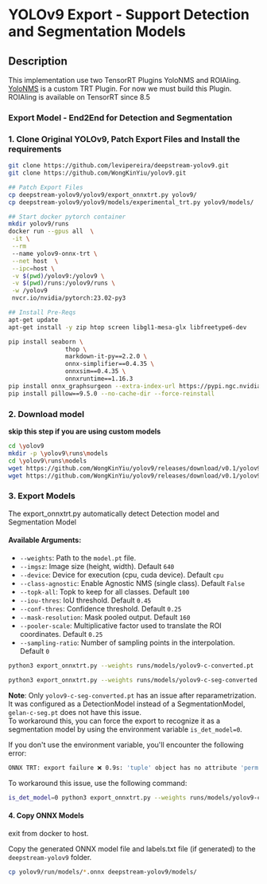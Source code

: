 # YOLOv9 Export - Support Detection and Segmentation Models


## Description
This implementation use two TensorRT Plugins YoloNMS and ROIAling.<br>
[YoloNMS](https://github.com/levipereira/TensorRT/tree/release/8.6/plugin/yoloNMSPlugin) is a custom TRT Plugin. For now we must build this Plugin.<br>
ROIAling is available on TensorRT since 8.5

### Export Model - End2End for Detection and Segmentation

### 1. Clone Original YOLOv9, Patch Export Files and Install the requirements

```bash
git clone https://github.com/levipereira/deepstream-yolov9.git
git clone https://github.com/WongKinYiu/yolov9.git

## Patch Export Files
cp deepstream-yolov9/yolov9/export_onnxtrt.py yolov9/
cp deepstream-yolov9/yolov9/models/experimental_trt.py yolov9/models/

## Start docker pytorch container
mkdir yolov9/runs
docker run --gpus all  \
 -it \
 --rm
 --name yolov9-onnx-trt \
 --net host  \
 --ipc=host \
 -v $(pwd)/yolov9:/yolov9 \
 -v $(pwd)/runs:/yolov9/runs \
 -w /yolov9
 nvcr.io/nvidia/pytorch:23.02-py3

## Install Pre-Reqs 
apt-get update 
apt-get install -y zip htop screen libgl1-mesa-glx libfreetype6-dev

pip install seaborn \
                thop \
                markdown-it-py==2.2.0 \
                onnx-simplifier==0.4.35 \
                onnxsim==0.4.35 \
                onnxruntime==1.16.3                
pip install onnx_graphsurgeon --extra-index-url https://pypi.ngc.nvidia.com 
pip install pillow==9.5.0 --no-cache-dir --force-reinstall
```

### 2. Download model
**skip this step if you are using custom models**

```bash
cd \yolov9
mkdir -p \yolov9\runs\models
cd \yolov9\runs\models
wget https://github.com/WongKinYiu/yolov9/releases/download/v0.1/yolov9-c-seg-converted.pt
wget https://github.com/WongKinYiu/yolov9/releases/download/v0.1/yolov9-c-converted.pt

```

### 3. Export Models <br>

The export_onnxtrt.py automatically detect Detection model and Segmentation Model

#### Available Arguments:

- `--weights`: Path to the `model.pt` file.
- `--imgsz`: Image size (height, width). Default `640`
- `--device`: Device for execution (cpu, cuda device). Default `cpu`
- `--class-agnostic`: Enable Agnostic NMS (single class). Default `False`
- `--topk-all`: Topk to keep for all classes. Default `100`
- `--iou-thres`: IoU threshold. Default `0.45`
- `--conf-thres`: Confidence threshold. Default `0.25`
- `--mask-resolution`: Mask pooled output. Default `160`
- `--pooler-scale`: Multiplicative factor used to translate the ROI coordinates. Default `0.25`
- `--sampling-ratio`: Number of sampling points in the interpolation. Default `0`


```bash
python3 export_onnxtrt.py --weights runs/models/yolov9-c-converted.pt
```

```bash
python3 export_onnxtrt.py --weights runs/models/yolov9-c-seg-converted.pt
```

**Note**: Only `yolov9-c-seg-converted.pt` has an issue after reparametrization. It was configured as a DetectionModel instead of a SegmentationModel, `gelan-c-seg.pt` does not have this issue. <br>
To workaround this, you can force the export to recognize it as a segmentation model by using the environment variable `is_det_model=0`.

If you don't use the environment variable, you'll encounter the following error:
```bash
ONNX TRT: export failure ❌ 0.9s: 'tuple' object has no attribute 'permute'
```

To workaround this issue, use the following command:
```bash
is_det_model=0 python3 export_onnxtrt.py --weights runs/models/yolov9-c-seg-converted.pt
```

#### 4. Copy ONNX Models
exit from docker to host.

Copy the generated ONNX model file and labels.txt file (if generated) to the `deepstream-yolov9` folder.
```bash
cp yolov9/run/models/*.onnx deepstream-yolov9/models/
```
